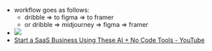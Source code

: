 - workflow goes as follows:
    - dribble ⇒ to figma ⇒ to framer
    - or dribble ⇒ midjourney ⇒ figma ⇒ framer
- ![](https://remnote-user-data.s3.amazonaws.com/TNkmaVQzNstG59q8X9bQURUUhzsuk6WV5zUFS0uiyJptgoTj2tGphzLP3pvGg0Ukb1jm_QU2F4ca7IXGN1aldEvUwN6B3BlG_BURnoVH7Y4j1Mozw4om3Ni0cHecROnN.png) 
- [Start a SaaS Business Using These AI + No Code Tools - YouTube](https://www.youtube.com/watch?v=JZ696sbfPHs) 
